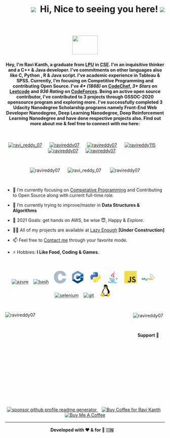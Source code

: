 <marquee scrolldelay="100" behavior="alternate"> <h1 align="center"><img src="https://emojis.slackmojis.com/emojis/images/1531849430/4246/blob-sunglasses.gif?1531849430" width="30"/>&nbsp; Hi, Nice to seeing you here! <img src="https://raw.githubusercontent.com/ravireddy07/ravireddy07/master/res/wave.gif" width="30px"></h1></marquee>

<br/>

<p align="center"> <img src="https://media.giphy.com/media/WUlplcMpOCEmTGBtBW/giphy.gif" width="80" height="60"></p>

<h4 align="center">Hey, I'm Ravi Kanth, a graduate from <abbr title="Lovely Professional University">LPU</abbr> in <abbr title="Computer Science Engineering">CSE</abbr>.
I'm an inquisitive thinker and a C++ & Java developer. I've commitments on other languages also like C, Python , R & Java script. I've academic experience in Tableau & SPSS. Currently, I'm focusing on Competitive Programming and contributing Open Source. I've <em>4* (1868)</em> on <a href="https://www.codechef.com/users/ravireddy115/" target="blank">CodeChef</a>, <em>3* Stars</em> on <a href="https://leetcode.com/ravireddy07/" target="blank">Leetcode</a> and <em>936 Rating</em> on <a href="https://codeforces.com/profile/ravireddy07" target="blank">CodeForces</a>. Being an active open source contributor, I've contributed to 3 projects through GSSOC-2020 opensource program and exploring more. I've successfully completed 3 Udacity Nanodegree Scholarship programs namely Front-End Web Developer Nanodegree, Deep Learning Nanodegree, Deep Reinforcement Learning Nanodegree and have done respective projects also. Find out more about me & feel free to connect with me here: </h4>

<br/>

<p align="center">
<a href="https://twitter.com/ravi_reddy_07" target="blank"><img align="center" src="https://cdn.jsdelivr.net/npm/simple-icons@3.0.1/icons/twitter.svg" alt="ravi_reddy_07" height="30" width="30" /></a>&nbsp;&nbsp;&nbsp;&nbsp;&nbsp;
<a href="https://linkedin.com/in/ravireddy07" target="blank"><img align="center" src="https://cdn.jsdelivr.net/npm/simple-icons@3.0.1/icons/linkedin.svg" alt="ravireddy07" height="30" width="30" /></a>&nbsp;&nbsp;&nbsp;&nbsp;&nbsp;
<a href="https://instagram.com/ravi_reddy_07" target="blank"><img align="center" src="https://cdn.jsdelivr.net/npm/simple-icons@3.0.1/icons/instagram.svg" alt="ravireddy07" height="30" width="30" /></a>&nbsp;&nbsp;&nbsp;&nbsp;&nbsp;
<a href="https://www.codechef.com/users/ravireddy115" target="blank"><img align="center" src="https://cdn.jsdelivr.net/npm/simple-icons@3.1.0/icons/codechef.svg" alt="ravireddy115" height="30" width="30" /></a>&nbsp;&nbsp;&nbsp;&nbsp;&nbsp;
<a href="https://codeforces.com/profile/ravireddy07" target="blank"><img align="center" src="https://cdn.jsdelivr.net/npm/simple-icons@3.1.0/icons/codeforces.svg" alt="ravireddy07" height="30" width="30" /></a>&nbsp;&nbsp;&nbsp;&nbsp;&nbsp;
<a href="https://www.leetcode.com/ravireddy07" target="blank"><img align="center" src="https://cdn.jsdelivr.net/npm/simple-icons@3.0.1/icons/leetcode.svg" alt="ravireddy07" height="30" width="30" /></a>&nbsp;&nbsp;&nbsp;&nbsp;&nbsp;
</p>

<br/>

<p align="center"> <img src="https://komarev.com/ghpvc/?username=ravireddy07" alt="ravireddy07" />&nbsp;&nbsp;&nbsp;&nbsp;&nbsp;
<img src="https://img.shields.io/twitter/follow/ravi_reddy_07?color=1DA1F2&logo=twitter&style=flat-square" alt="ravi_reddy_07" /> &nbsp;&nbsp;&nbsp;&nbsp;&nbsp;
<img src="https://img.shields.io/github/followers/ravireddy07?color=1DA1F2&logo=github&style=flat-square" alt="ravireddy07" /> </p>
<br/>

- 🔭 I’m currently focusing on [Competative Programming](https://github.com/ravireddy07/cpp-book) and Contributing to Open Source along with current full-time role.

- 🌱 I’m currently trying to improve/master in **Data Structures & Algorithms**

- 🎯 2021 Goals: get hands on AWS, be wise 😇, Happy & *Explore*.

- 👨‍💻 All of my projects are available at [Lazy Enough](ravireddy07.github.io) **[Under Construction]**

- 📫 Feel free to [Contact me](https://linktr.ee/ravireddy07) through your favorite mode.

- ⚡ Hobbies: **I Like Food, Coding & Games.**

  <br/>

<p align="center">
<abbr title="Azure"><img src="https://www.vectorlogo.zone/logos/microsoft_azure/microsoft_azure-icon.svg" alt="azure" width="40" height="40"/></abbr>&nbsp;&nbsp;&nbsp;
<abbr title="Bash"><img src="https://www.vectorlogo.zone/logos/gnu_bash/gnu_bash-icon.svg" alt="bash" width="40" height="40"/></abbr>&nbsp;&nbsp;&nbsp;
<abbr title="C"><img src="https://raw.githubusercontent.com/devicons/devicon/master/icons/c/c-original.svg" alt="c" width="40" height="40"/></abbr>&nbsp;&nbsp;&nbsp;
<abbr title="C++"><img src="https://raw.githubusercontent.com/devicons/devicon/master/icons/cplusplus/cplusplus-original.svg" alt="cplusplus" width="40" height="40"/></abbr>&nbsp;&nbsp;&nbsp;
<abbr title="Python"><img src="https://raw.githubusercontent.com/devicons/devicon/master/icons/python/python-original.svg" alt="python" width="40" height="40"/></abbr>&nbsp;&nbsp;&nbsp;
<abbr title="Java"><img src="https://raw.githubusercontent.com/devicons/devicon/master/icons/java/java-original.svg" alt="java" width="40" height="40"/></abbr>&nbsp;&nbsp;&nbsp;
<abbr title="Javascript"><img src="https://raw.githubusercontent.com/devicons/devicon/master/icons/javascript/javascript-original.svg" alt="javascript" width="40" height="40"/></abbr>&nbsp;&nbsp;&nbsp;
<abbr title="MySQL"><img src="https://raw.githubusercontent.com/devicons/devicon/master/icons/mysql/mysql-original-wordmark.svg" alt="mysql" width="40" height="40"/></abbr>&nbsp;&nbsp;&nbsp;
<abbr title="Selenium"><img src="https://raw.githubusercontent.com/detain/svg-logos/780f25886640cef088af994181646db2f6b1a3f8/svg/selenium-logo.svg" alt="selenium" width="40" height="40"/></abbr>&nbsp;&nbsp;&nbsp;
<abbr title="Git"><img src="https://www.vectorlogo.zone/logos/git-scm/git-scm-icon.svg" alt="git" width="40" height="40"/></abbr>&nbsp;&nbsp;&nbsp;
<abbr title="Linux"><img src="https://raw.githubusercontent.com/devicons/devicon/master/icons/linux/linux-original.svg" alt="linux" width="40" height="40"/></abbr>&nbsp;&nbsp;&nbsp;
</p>

<br/>

<p><img align="left" width="400" height="300" src="https://github-readme-stats.vercel.app/api/top-langs/?username=ravireddy07&layout=compact&hide=html" alt="ravireddy07" /></p>
<p>&nbsp;<img align="center" width="400" height="300" src="https://github-readme-stats.vercel.app/api?username=ravireddy07&show_icons=true&theme=merko" alt="ravireddy07" /></p>

<br/>

<p align="center"> <b>Support 🙏</b></p>

<p align="center">
<a href="https://www.paypal.me/ravireddy07"><img src="https://ionicabizau.github.io/badges/paypal.svg" alt="sponsor github profile readme generator"/> </a>&nbsp;&nbsp;
<a href='https://ko-fi.com/ravireddy07' target='_blank'><img height='23' width="100" src='https://cdn.ko-fi.com/cdn/kofi3.png?v=2' alt='Buy Coffee for Ravi Kanth' /></a>&nbsp;&nbsp;
<a href="https://www.buymeacoffee.com/ravireddy07" target="_blank"><img src="https://cdn.buymeacoffee.com/buttons/default-orange.png" alt="Buy Me A Coffee" height="23" width="100" style="border-radius:2px" /> </a>
</p>

<hr>
<p align="center">
<b>Developed with ❤️ & for 💩 🇮🇳 </b><img src="https://cultofthepartyparrot.com/parrots/hd/dealwithitnowparrot.gif" width="15" height="15"/>
</p>
